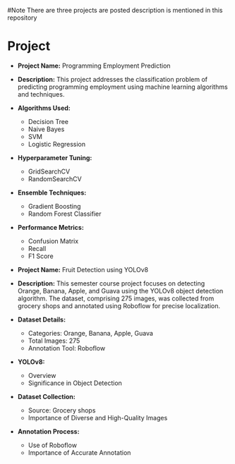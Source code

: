 #Note 
There are three projects are posted description is mentioned in this repository
# Project
- **Project Name:** Programming Employment Prediction
- **Description:** This project addresses the classification problem of predicting programming employment using machine learning algorithms and techniques.
- **Algorithms Used:**
  - Decision Tree
  - Naive Bayes
  - SVM
  - Logistic Regression
- **Hyperparameter Tuning:**
  - GridSearchCV
  - RandomSearchCV
- **Ensemble Techniques:**
  - Gradient Boosting
  - Random Forest Classifier
- **Performance Metrics:**
  - Confusion Matrix
  - Recall
  - F1 Score

- **Project Name:** Fruit Detection using YOLOv8
- **Description:** This semester course project focuses on detecting Orange, Banana, Apple, and Guava using the YOLOv8 object detection algorithm. The dataset, comprising 275 images, was collected from grocery shops and annotated using Roboflow for precise localization.
- **Dataset Details:**
  - Categories: Orange, Banana, Apple, Guava
  - Total Images: 275
  - Annotation Tool: Roboflow
- **YOLOv8:**
  - Overview
  - Significance in Object Detection
- **Dataset Collection:**
  - Source: Grocery shops
  - Importance of Diverse and High-Quality Images
- **Annotation Process:**
  - Use of Roboflow
  - Importance of Accurate Annotation

